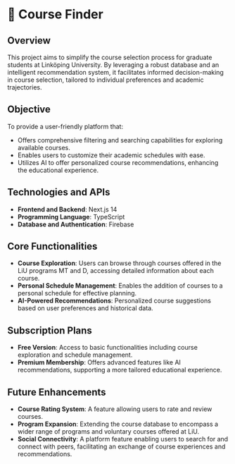 # 🧭 Course Finder

## Overview

This project aims to simplify the course selection process for graduate students at Linköping University. By leveraging a robust database and an intelligent recommendation system, it facilitates informed decision-making in course selection, tailored to individual preferences and academic trajectories.

## Objective

To provide a user-friendly platform that:

- Offers comprehensive filtering and searching capabilities for exploring available courses.
- Enables users to customize their academic schedules with ease.
- Utilizes AI to offer personalized course recommendations, enhancing the educational experience.

## Technologies and APIs

- **Frontend and Backend**: Next.js 14
- **Programming Language**: TypeScript
- **Database and Authentication**: Firebase

## Core Functionalities

- **Course Exploration**: Users can browse through courses offered in the LiU programs MT and D, accessing detailed information about each course.
- **Personal Schedule Management**: Enables the addition of courses to a personal schedule for effective planning.
- **AI-Powered Recommendations**: Personalized course suggestions based on user preferences and historical data.

## Subscription Plans

- **Free Version**: Access to basic functionalities including course exploration and schedule management.
- **Premium Membership**: Offers advanced features like AI recommendations, supporting a more tailored educational experience.

## Future Enhancements

- **Course Rating System**: A feature allowing users to rate and review courses.
- **Program Expansion**: Extending the course database to encompass a wider range of programs and voluntary courses offered at LiU.
- **Social Connectivity**: A platform feature enabling users to search for and connect with peers, facilitating an exchange of course experiences and recommendations.
